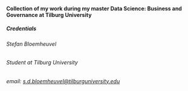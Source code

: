 #### Collection of my work during my master Data Science: Business and Governance at Tilburg University
##### Credentials
###### Stefan Bloemheuvel
###### Student at Tilburg University
###### email: s.d.bloemheuvel@tilburguniversity.edu

